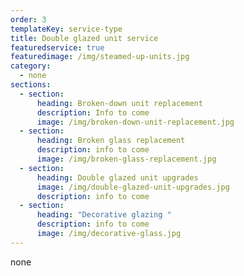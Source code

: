 ```yaml
---
order: 3
templateKey: service-type
title: Double glazed unit service
featuredservice: true
featuredimage: /img/steamed-up-units.jpg
category:
  - none
sections:
  - section:
      heading: Broken-down unit replacement
      description: Info to come
      image: /img/broken-down-unit-replacement.jpg
  - section:
      heading: Broken glass replacement
      description: info to come
      image: /img/broken-glass-replacement.jpg
  - section:
      heading: Double glazed unit upgrades
      image: /img/double-glazed-unit-upgrades.jpg
      description: info to come
  - section:
      heading: "Decorative glazing "
      description: info to come
      image: /img/decorative-glass.jpg
---
```

none